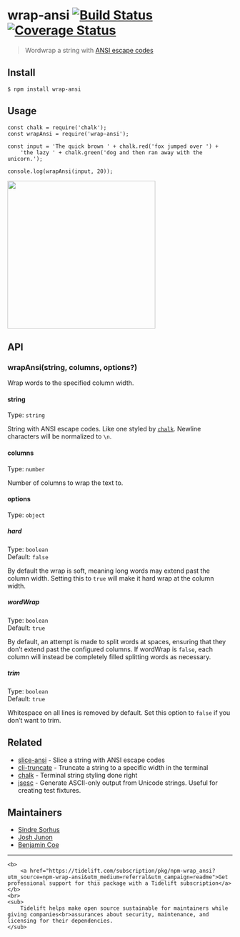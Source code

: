 wrap-ansi [![Build Status](https://travis-ci.org/chalk/wrap-ansi.svg?branch=master)](https://travis-ci.org/chalk/wrap-ansi) [![Coverage Status](https://coveralls.io/repos/github/chalk/wrap-ansi/badge.svg?branch=master)](https://coveralls.io/github/chalk/wrap-ansi?branch=master)
======================================================================================================================================================================================================================================================================================

> Wordwrap a string with [ANSI escape codes](https://en.wikipedia.org/wiki/ANSI_escape_code#Colors_and_Styles)

Install
-------

    $ npm install wrap-ansi

Usage
-----

    const chalk = require('chalk');
    const wrapAnsi = require('wrap-ansi');

    const input = 'The quick brown ' + chalk.red('fox jumped over ') +
        'the lazy ' + chalk.green('dog and then ran away with the unicorn.');

    console.log(wrapAnsi(input, 20));

<img src="screenshot.png" width="331" />

API
---

### wrapAnsi(string, columns, options?)

Wrap words to the specified column width.

#### string

Type: `string`

String with ANSI escape codes. Like one styled by [`chalk`](https://github.com/chalk/chalk). Newline characters will be normalized to `\n`.

#### columns

Type: `number`

Number of columns to wrap the text to.

#### options

Type: `object`

##### hard

Type: `boolean`  
Default: `false`

By default the wrap is soft, meaning long words may extend past the column width. Setting this to `true` will make it hard wrap at the column width.

##### wordWrap

Type: `boolean`  
Default: `true`

By default, an attempt is made to split words at spaces, ensuring that they don’t extend past the configured columns. If wordWrap is `false`, each column will instead be completely filled splitting words as necessary.

##### trim

Type: `boolean`  
Default: `true`

Whitespace on all lines is removed by default. Set this option to `false` if you don’t want to trim.

Related
-------

-   [slice-ansi](https://github.com/chalk/slice-ansi) - Slice a string with ANSI escape codes
-   [cli-truncate](https://github.com/sindresorhus/cli-truncate) - Truncate a string to a specific width in the terminal
-   [chalk](https://github.com/chalk/chalk) - Terminal string styling done right
-   [jsesc](https://github.com/mathiasbynens/jsesc) - Generate ASCII-only output from Unicode strings. Useful for creating test fixtures.

Maintainers
-----------

-   [Sindre Sorhus](https://github.com/sindresorhus)
-   [Josh Junon](https://github.com/qix-)
-   [Benjamin Coe](https://github.com/bcoe)

------------------------------------------------------------------------

    <b>
        <a href="https://tidelift.com/subscription/pkg/npm-wrap_ansi?utm_source=npm-wrap-ansi&utm_medium=referral&utm_campaign=readme">Get professional support for this package with a Tidelift subscription</a>
    </b>
    <br>
    <sub>
        Tidelift helps make open source sustainable for maintainers while giving companies<br>assurances about security, maintenance, and licensing for their dependencies.
    </sub>
